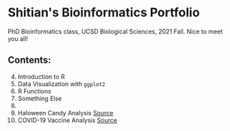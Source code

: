 # Shitian's Bioinformatics Portfolio
PhD Bioinformatics class, UCSD Biological Sciences, 2021 Fall. 
Nice to meet you all! 

## Contents: 

4. Introduction to R  
5. Data Visualization with `ggplot2`  
6. R Functions  
7. Something Else  
8. 
9. Haloween Candy Analysis [Source](https://github.com/shitianL/BGGN213/blob/main/class09_mini_project/mini_project.Rmd)
17. COVID-19 Vaccine Analysis [Source](https://github.com/shitianL/BGGN213/blob/main/class17/class17.Rmd)
